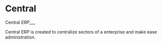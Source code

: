 # Central
  Central _ERP____


Central ERP is created to centralize sectors of a enterprise and make ease administration.  
